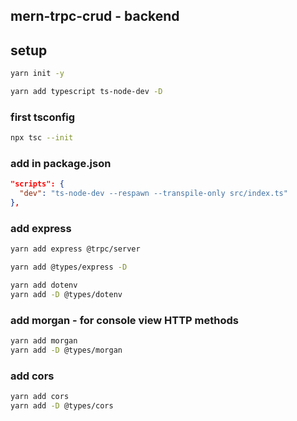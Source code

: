 ## mern-trpc-crud - backend

## setup

```bash
yarn init -y
```

```bash
yarn add typescript ts-node-dev -D
```

### first tsconfig

```bash
npx tsc --init
```

### add in package.json

```json
"scripts": {
  "dev": "ts-node-dev --respawn --transpile-only src/index.ts"
},
```

### add express

```bash
yarn add express @trpc/server
```

```bash
yarn add @types/express -D
```

```bash
yarn add dotenv
yarn add -D @types/dotenv

```

### add morgan - for console view HTTP methods

```bash
yarn add morgan
yarn add -D @types/morgan
```

### add cors

```bash
yarn add cors
yarn add -D @types/cors
```
